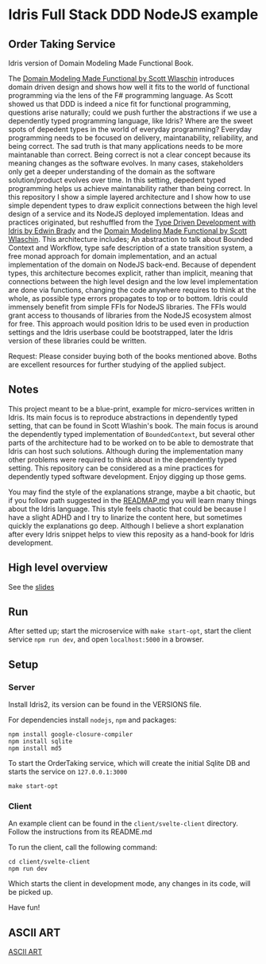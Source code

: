 # Idris Full Stack DDD NodeJS example

## Order Taking Service

Idris version of Domain Modeling Made Functional Book.

 The [Domain Modeling Made Functional by Scott Wlaschin](https://www.amazon.co.uk/Domain-Modeling-Made-Functional-Domain-Driven/dp/1680502549)
introduces domain driven design and shows how well it fits to the world of functional programming via the lens of
the F# programming language. As Scott showed us that DDD is indeed a nice fit for functional programming,
questions arise naturally; could we push further the abstractions if we use a dependently typed programming language, like Idris?
Where are the sweet spots of depedent types in the world of everyday programming?
 Everyday programming needs to be focused on delivery, maintanability, reliability, and being correct.
The sad truth is that many applications needs to be more maintanable than correct.
Being correct is not a clear concept because its meaning changes as the software evolves.
In many cases, stakeholders only get a deeper understanding of the domain as the software solution/product evolves over time.
In this setting, depedent typed programming helps us achieve maintanability rather than being correct.
 In this repository I show a simple layered architecture and I show how to use simple dependent types
to draw explicit connections between the high level design of a service and its NodeJS deployed implementation.
Ideas and practices originated, but reshuffled from the [Type Driven Development with Idris by Edwin Brady](https://www.amazon.co.uk/Type-driven-Development-Idris-Edwin-Brady/dp/1617293024)
and the [Domain Modeling Made Functional by Scott Wlaschin](https://www.amazon.co.uk/Domain-Modeling-Made-Functional-Domain-Driven/dp/1680502549).
This architecture includes; An abstraction to talk about Bounded Context and Workflow, type safe description of a state transition system,
a free monad approach for domain implementation, and an actual implementation of the domain on NodeJS back-end.
 Because of dependent types, this architecture becomes explicit, rather than implicit, meaning that
connections between the high level design and the low level implementation are done via functions, changing
the code anywhere requires to think at the whole, as possible type errors propagates to top or to bottom.
 Idris could immensely benefit from simple FFIs for NodeJS libraries. The FFIs would grant access to thousands
of libraries from the NodeJS ecosystem almost for free. This approach would position Idris to be used even
in production settings and the Idris userbase could be bootstrapped, later the Idris version of these
libraries could be written.

Request: Please consider buying both of the books mentioned above. Boths are excellent resources for
further studying of the applied subject.

## Notes

This project meant to be a blue-print, example for micro-services written in Idris. Its main focus is to reproduce
abstractions in dependently typed setting, that can be found in Scott Wlashin's book. The main focus is
around the dependently typed implementation of `BoundedContext`, but several other parts of the architecture
had to be worked on to be able to demostrate that Idris can host such solutions. Although during the implementation
many other problems were required to think about in the dependently typed setting. This repository can be
considered as a mine practices for dependently typed software development. Enjoy digging up those gems.

You may find the style of the explanations strange, maybe a bit chaotic, but if you follow path suggested
in the [READMAP.md](https://github.com/andorp/order-taking/blob/main/READMAP.md) you will learn many things about the Idris language. This style feels chaotic that could
be because I have a slight ADHD and I try to linarize the content here, but sometimes quickly the explanations
go deep. Although I believe a short explanation after every Idris snippet helps to view this reposity as
a hand-book for Idris development.

## High level overview

See the [slides](https://github.com/andorp/order-taking/blob/main/SLIDES.md)

## Run

After setted up; start the microservice with `make start-opt`, start the client service `npm run dev`,
and open `localhost:5000` in a browser.

## Setup

### Server

Install Idris2, its version can be found in the VERSIONS file.

For dependencies install `nodejs`, `npm` and packages:

```
npm install google-closure-compiler
npm install sqlite
npm install md5
```

To start the OrderTaking service, which will create the initial Sqlite DB and starts
the service on `127.0.0.1:3000`

```
make start-opt
```

### Client

An example client can be found in the `client/svelte-client` directory. Follow the instructions
from its README.md

To run the client, call the following command:

```
cd client/svelte-client
npm run dev
```

Which starts the client in development mode, any changes in its code, will be picked up.

Have fun!

## ASCII ART

[ASCII ART](https://dot-to-ascii.ggerganov.com/)
